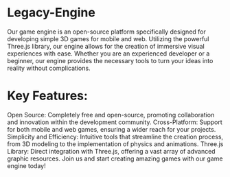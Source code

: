 # Legacy-Engine
Our game engine is an open-source platform specifically designed for developing simple 3D games for mobile and web. Utilizing the powerful Three.js library, our engine allows for the creation of immersive visual experiences with ease. Whether you are an experienced developer or a beginner, our engine provides the necessary tools to turn your ideas into reality without complications.

# Key Features:

Open Source: Completely free and open-source, promoting collaboration and innovation within the development community.
Cross-Platform: Support for both mobile and web games, ensuring a wider reach for your projects.
Simplicity and Efficiency: Intuitive tools that streamline the creation process, from 3D modeling to the implementation of physics and animations.
Three.js Library: Direct integration with Three.js, offering a vast array of advanced graphic resources.
Join us and start creating amazing games with our game engine today!
